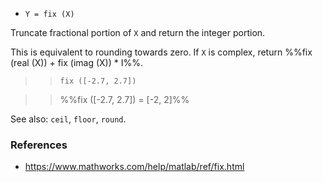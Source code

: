 * `Y = fix (X)`

Truncate fractional portion of `X` and return the integer portion.

This is equivalent to rounding towards zero.  If `X` is complex,
return %%fix (real (X)) + fix (imag (X)) * I%%.

>> `fix ([-2.7, 2.7])`

>> %%fix ([-2.7, 2.7]) = [-2, 2]%%

See also: `ceil`, `floor`, `round`.

### References

* https://www.mathworks.com/help/matlab/ref/fix.html
